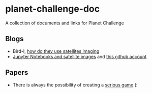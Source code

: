 # planet-challenge-doc
A collection of documents and links for Planet Challenge

## Blogs

* Bird-I, [how do they use satellites imaging](https://blog.hibirdi.com/)
* [Jupyter Notebooks and satellite images](https://www.linkedin.com/pulse/jupyter-notebooks-satellite-imagery-andrew-cutts/) and [this github account](https://github.com/acgeospatial)

## Papers

* There is always the possibility of creating a [serious game](https://arxiv.org/pdf/1708.04176.pdf) (:

